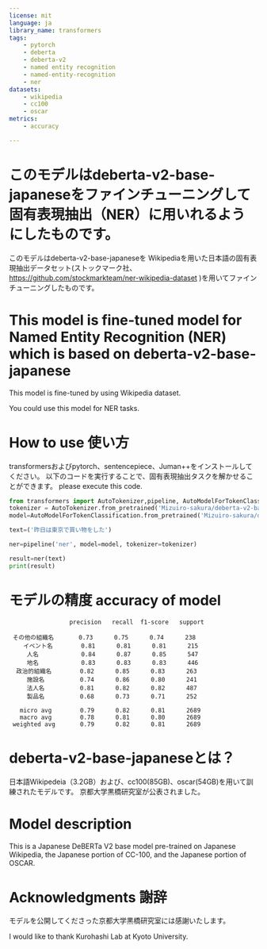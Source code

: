 ```yaml
---
license: mit
language: ja
library_name: transformers
tags: 
    - pytorch
    - deberta
    - deberta-v2
    - named entity recognition
    - named-entity-recognition
    - ner
datasets: 
    - wikipedia
    - cc100
    - oscar
metrics: 
    - accuracy

---
```


# このモデルはdeberta-v2-base-japaneseをファインチューニングして固有表現抽出（NER）に用いれるようにしたものです。
このモデルはdeberta-v2-base-japaneseを Wikipediaを用いた日本語の固有表現抽出データセット(ストックマーク社、https://github.com/stockmarkteam/ner-wikipedia-dataset )を用いてファインチューニングしたものです。

# This model is fine-tuned model for Named Entity Recognition (NER) which is based on deberta-v2-base-japanese
This model is fine-tuned by using Wikipedia dataset.

You could use this model for NER tasks.

# How to use 使い方
transformersおよびpytorch、sentencepiece、Juman++をインストールしてください。
以下のコードを実行することで、固有表現抽出タスクを解かせることができます。  please execute this code.
```python
from transformers import AutoTokenizer,pipeline, AutoModelForTokenClassification
tokenizer = AutoTokenizer.from_pretrained('Mizuiro-sakura/deberta-v2-base-japanese-finetuned-ner')
model=AutoModelForTokenClassification.from_pretrained('Mizuiro-sakura/deberta-v2-base-japanese-finetuned-ner') # 学習済みモデルの読み込み

text=('昨日は東京で買い物をした')

ner=pipeline('ner', model=model, tokenizer=tokenizer)

result=ner(text)
print(result)
```
# モデルの精度 accuracy of model
                     precision   recall  f1-score   support

     その他の組織名       0.73      0.75      0.74      238
        イベント名        0.81      0.81      0.81      215
         人名            0.84      0.87      0.85      547
         地名            0.83      0.83      0.83      446
      政治的組織名        0.82      0.85      0.83      263
         施設名          0.74      0.86      0.80      241
         法人名          0.81      0.82      0.82      487
         製品名          0.68      0.73      0.71      252

       micro avg        0.79      0.82      0.81      2689
       macro avg        0.78      0.81      0.80      2689
     weighted avg       0.79      0.82      0.81      2689

# deberta-v2-base-japaneseとは？
日本語Wikipedeia（3.2GB）および、cc100(85GB)、oscar(54GB)を用いて訓練されたモデルです。
京都大学黒橋研究室が公表されました。

# Model description
This is a Japanese DeBERTa V2 base model pre-trained on Japanese Wikipedia, the Japanese portion of CC-100, and the Japanese portion of OSCAR.

# Acknowledgments 謝辞
モデルを公開してくださった京都大学黒橋研究室には感謝いたします。

I would like to thank Kurohashi Lab at Kyoto University.

